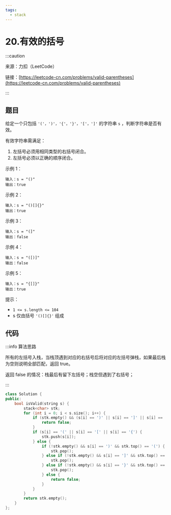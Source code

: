 ```yaml
---
tags:
  - stack
---
```


# 20.有效的括号

:::caution

来源：力扣（LeetCode）

链接：[https://leetcode-cn.com/problems/valid-parentheses](https://leetcode-cn.com/problems/valid-parentheses)

:::

## 题目

给定一个只包括 `'('，')'，'{'，'}'，'['，']'` 的字符串 `s` ，判断字符串是否有效。

有效字符串需满足：

1. 左括号必须用相同类型的右括号闭合。
2. 左括号必须以正确的顺序闭合。


示例 1：

```
输入：s = "()"
输出：true
```

示例 2：

```
输入：s = "()[]{}"
输出：true
```

示例 3：

```
输入：s = "(]"
输出：false
```

示例 4：

```
输入：s = "([)]"
输出：false
```

示例 5：

```
输入：s = "{[]}"
输出：true
```


提示：

- `1 <= s.length <= 104`
- s 仅由括号 `'()[]{}'` 组成

## 代码

:::info 算法思路

所有的左括号入栈，当栈顶遇到对应的右括号后将对应的左括号弹栈，如果最后栈为空则说明全部匹配，返回 true。

返回 false 的情况：栈最后有留下左括号；栈空但遇到了右括号；

:::

```cpp
class Solution {
public:
    bool isValid(string s) {
        stack<char> stk;
        for (int i = 0; i < s.size(); i++) {
            if (stk.empty() && (s[i] == ')' || s[i] == ']' || s[i] == '}')) {
                return false;
            }
            if (s[i] == '(' || s[i] == '[' || s[i] == '{') {
                stk.push(s[i]);
            } else {
                if (!stk.empty() && s[i] == ')' && stk.top() == '(') {
                    stk.pop();
                } else if (!stk.empty() && s[i] == ']' && stk.top() == '[') {
                    stk.pop();
                } else if (!stk.empty() && s[i] == '}' && stk.top() == '{') {
                    stk.pop();
                } else {
                    return false;
                }
            }
        }
        return stk.empty();
    }
};
```

